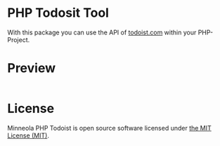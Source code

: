# PHP Todosit Tool
With this package you can use the API of [todoist.com](http://todoist.com) within your PHP-Project.


# Preview

```php
```


# License

Minneola PHP Todoist is open source software licensed under [the MIT License (MIT)](LICENSE).

